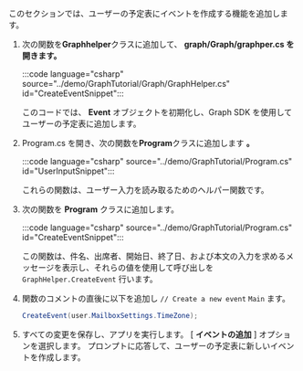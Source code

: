 <!-- markdownlint-disable MD002 MD041 -->

このセクションでは、ユーザーの予定表にイベントを作成する機能を追加します。

1. 次の関数を**Graphhelper**クラスに追加して、 **graph/Graph/graphper.cs を開きます。**

    :::code language="csharp" source="../demo/GraphTutorial/Graph/GraphHelper.cs" id="CreateEventSnippet":::

    このコードでは、 **Event** オブジェクトを初期化し、Graph SDK を使用してユーザーの予定表に追加します。

1. Program.cs を開き、次の関数を**Program**クラスに追加します **。**

    :::code language="csharp" source="../demo/GraphTutorial/Program.cs" id="UserInputSnippet":::

    これらの関数は、ユーザー入力を読み取るためのヘルパー関数です。

1. 次の関数を **Program** クラスに追加します。

    :::code language="csharp" source="../demo/GraphTutorial/Program.cs" id="CreateEventSnippet":::

    この関数は、件名、出席者、開始日、終了日、および本文の入力を求めるメッセージを表示し、それらの値を使用して呼び出しを `GraphHelper.CreateEvent` 行います。

1. 関数のコメントの直後に以下を追加し `// Create a new event` `Main` ます。

    ```csharp
    CreateEvent(user.MailboxSettings.TimeZone);
    ```

1. すべての変更を保存し、アプリを実行します。 [ **イベントの追加** ] オプションを選択します。 プロンプトに応答して、ユーザーの予定表に新しいイベントを作成します。
